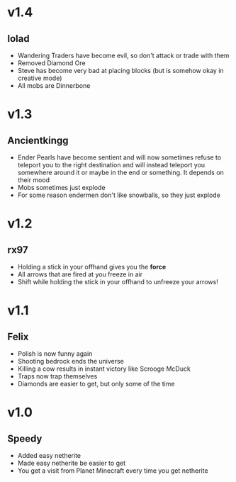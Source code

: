 # v1.4

## lolad

- Wandering Traders have become evil, so don't attack or trade with them
- Removed Diamond Ore
- Steve has become very bad at placing blocks (but is somehow okay in creative mode)
- All mobs are Dinnerbone

# v1.3

## Ancientkingg

- Ender Pearls have become sentient and will now sometimes refuse to teleport you to the right destination and will instead teleport you somewhere around it or maybe in the end or something. It depends on their mood
- Mobs sometimes just explode
- For some reason endermen don't like snowballs, so they just explode

# v1.2

## rx97

* Holding a stick in your offhand gives you the **force**
* All arrows that are fired at you freeze in air
* Shift while holding the stick in your offhand to unfreeze your arrows!


# v1.1
## Felix

* Polish is now funny again
* Shooting bedrock ends the universe
* Killing a cow results in instant victory like Scrooge McDuck
* Traps now trap themselves
* Diamonds are easier to get, but only some of the time

# v1.0
## Speedy

* Added easy netherite
* Made easy netherite be easier to get
* You get a visit from Planet Minecraft every time you get netherite
